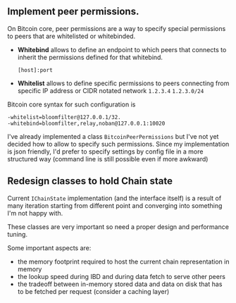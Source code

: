 ## Implement peer permissions.

On Bitcoin core, peer permissions are a way to specify special permissions to peers that are whitelisted or whitebinded.

- **Whitebind** allows to define an endpoint to which peers that connects to inherit the permissions defined for that whitebind.

  `[host]:port`

- **Whitelist** allows to define specific permissions to peers connecting from specific IP address or CIDR notated network
  `1.2.3.4`
  `1.2.3.0/24`

Bitcoin core syntax for such configuration is 

```
-whitelist=bloomfilter@127.0.0.1/32.
-whitebind=bloomfilter,relay,noban@127.0.0.1:10020
```

I've already implemented a class `BitcoinPeerPermissions` but I've not yet decided how to allow to specify such permissions.
Since my implementation is json friendly, I'd prefer to specify settings by config file in a more structured way (command line is still possible even if more awkward)





## Redesign classes to hold Chain state

Current `IChainState` implementation (and the interface itself) is a result of many iteration starting from different point and converging into something I'm not happy with.

These classes are very important so need a proper design and performance tuning.

Some important aspects are:

- the memory footprint required to host the current chain representation in memory
- the lookup speed during IBD and during data fetch to serve other peers
- the tradeoff between in-memory stored data and data on disk that has to be fetched per request (consider a caching layer)